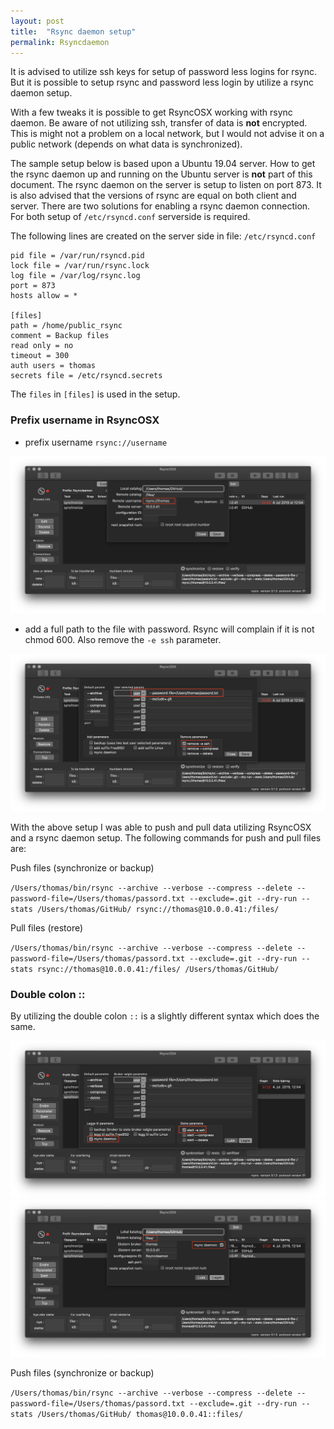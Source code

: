 ```yaml
---
layout: post
title:  "Rsync daemon setup"
permalink: Rsyncdaemon
---
```

It is advised to utilize ssh keys for setup of password less logins for rsync. But it is possible to setup rsync and password less login by utilize a rsync daemon setup.

With a few tweaks it is possible to get RsyncOSX working with rsync daemon. Be aware of not utilizing ssh, transfer of data is **not** encrypted. This is might not a problem on a local network, but I would not advise it on a public network (depends on what data is synchronized).

The sample setup below is based upon a Ubuntu 19.04 server. How to get the rsync daemon up and running on the Ubuntu server is **not** part of this document. The rsync daemon on the server is setup to listen on port 873. It is also advised that the versions of rsync are equal on both client and server. There are two solutions for enabling a rsync daemon connection. For both setup of `/etc/rsyncd.conf` serverside is required.

The following lines are created on the server side in file: `/etc/rsyncd.conf`

```
pid file = /var/run/rsyncd.pid
lock file = /var/run/rsync.lock
log file = /var/log/rsync.log
port = 873
hosts allow = *

[files]
path = /home/public_rsync
comment = Backup files
read only = no
timeout = 300
auth users = thomas
secrets file = /etc/rsyncd.secrets
```

The `files` in `[files]` is used in the setup.

### Prefix username in RsyncOSX

- prefix username `rsync://username`

![rsyncdaemon](/images/RsyncOSX/master/rsyncdaemon/rsyncdaemon1.png)

- add a full path to the file with password. Rsync will complain if it is not chmod 600. Also remove the `-e ssh` parameter.

![rsyncdaemon](/images/RsyncOSX/master/rsyncdaemon/rsyncdaemon2.png)

With the above setup I was able to push and pull data utilizing RsyncOSX and a rsync daemon setup. The following commands for push and pull files are:

Push files (synchronize or backup)

`/Users/thomas/bin/rsync --archive --verbose --compress --delete --password-file=/Users/thomas/passord.txt --exclude=.git --dry-run --stats /Users/thomas/GitHub/ rsync://thomas@10.0.0.41:/files/`

Pull files (restore)

`/Users/thomas/bin/rsync --archive --verbose --compress --delete --password-file=/Users/thomas/passord.txt --exclude=.git --dry-run --stats rsync://thomas@10.0.0.41:/files/ /Users/thomas/GitHub/`

### Double colon ::

By utilizing the double colon `::` is a slightly different syntax which does the same.  

![rsyncdaemon](/images/RsyncOSX/master/rsyncdaemon/rsyncdaemon3.png)
![rsyncdaemon](/images/RsyncOSX/master/rsyncdaemon/rsyncdaemon4.png)

Push files (synchronize or backup)

`/Users/thomas/bin/rsync --archive --verbose --compress --delete --password-file=/Users/thomas/passord.txt --exclude=.git --dry-run --stats /Users/thomas/GitHub/ thomas@10.0.0.41::files/`
